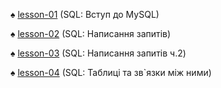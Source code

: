 ♠ [lesson-01](https://github.com/RomanTaras/MySQL/tree/lesson1)  (SQL: Вступ до MySQL)

♠ [lesson-02](https://github.com/RomanTaras/MySQL/tree/lesson2)  (SQL: Написання запитів)

♠ [lesson-03](https://github.com/RomanTaras/MySQL/tree/lesson3)  (SQL: Написання запитів ч.2)

♠ [lesson-04](https://github.com/RomanTaras/MySQL/tree/lesson4)  (SQL: Таблиці та зв`язки між ними)
